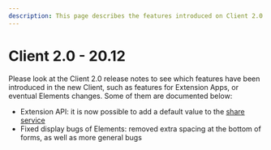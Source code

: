 ```yaml
---
description: This page describes the features introduced on Client 2.0 (20.12) version
---
```


# Client 2.0 - 20.12

Please look at the Client 2.0 release notes to see which features have been introduced in the new Client, such as features for Extension Apps, or eventual Elements changes. Some of them are documented below:

* Extension API: it is now possible to add a default value to the [share service](../../../ext-apps/overview-of-extension-api/extension-api-services/share-service.md)
* Fixed display bugs of Elements: removed extra spacing at the bottom of forms, as well as more general bugs
